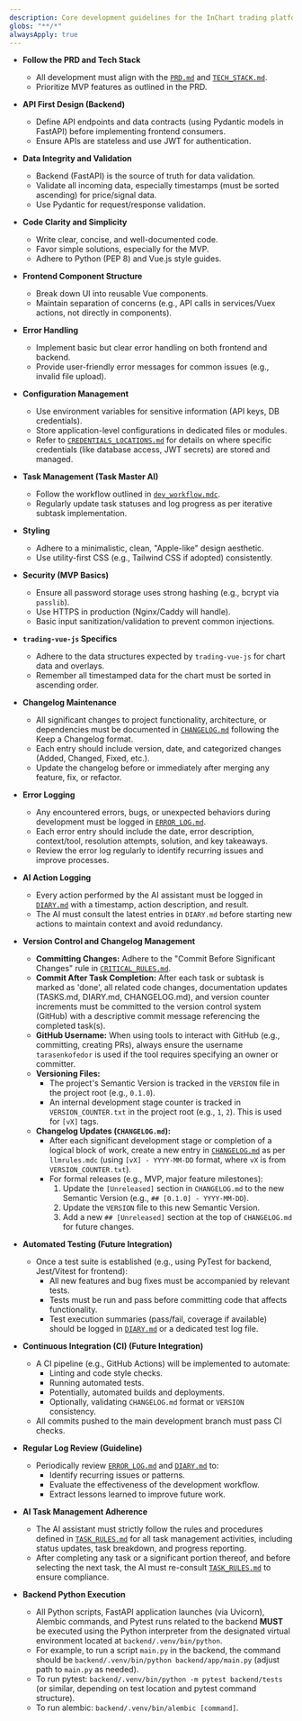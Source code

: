 ```yaml
---
description: Core development guidelines for the InChart trading platform project.
globs: "**/*"
alwaysApply: true
---
```


- **Follow the PRD and Tech Stack**
    - All development must align with the [`PRD.md`](mdc:docs/project_guidelines/PRD.md) and [`TECH_STACK.md`](mdc:docs/project_guidelines/TECH_STACK.md).
    - Prioritize MVP features as outlined in the PRD.

- **API First Design (Backend)**
    - Define API endpoints and data contracts (using Pydantic models in FastAPI) before implementing frontend consumers.
    - Ensure APIs are stateless and use JWT for authentication.

- **Data Integrity and Validation**
    - Backend (FastAPI) is the source of truth for data validation.
    - Validate all incoming data, especially timestamps (must be sorted ascending) for price/signal data.
    - Use Pydantic for request/response validation.

- **Code Clarity and Simplicity**
    - Write clear, concise, and well-documented code.
    - Favor simple solutions, especially for the MVP.
    - Adhere to Python (PEP 8) and Vue.js style guides.

- **Frontend Component Structure**
    - Break down UI into reusable Vue components.
    - Maintain separation of concerns (e.g., API calls in services/Vuex actions, not directly in components).

- **Error Handling**
    - Implement basic but clear error handling on both frontend and backend.
    - Provide user-friendly error messages for common issues (e.g., invalid file upload).

- **Configuration Management**
    - Use environment variables for sensitive information (API keys, DB credentials).
    - Store application-level configurations in dedicated files or modules.
    - Refer to [`CREDENTIALS_LOCATIONS.md`](mdc:docs/project_guidelines/CREDENTIALS_LOCATIONS.md) for details on where specific credentials (like database access, JWT secrets) are stored and managed.

- **Task Management (Task Master AI)**
    - Follow the workflow outlined in [`dev_workflow.mdc`](mdc:.cursor/rules/dev_workflow.mdc).
    - Regularly update task statuses and log progress as per iterative subtask implementation.

- **Styling**
    - Adhere to a minimalistic, clean, "Apple-like" design aesthetic.
    - Use utility-first CSS (e.g., Tailwind CSS if adopted) consistently.

- **Security (MVP Basics)**
    - Ensure all password storage uses strong hashing (e.g., bcrypt via `passlib`).
    - Use HTTPS in production (Nginx/Caddy will handle).
    - Basic input sanitization/validation to prevent common injections.

- **`trading-vue-js` Specifics**
    - Adhere to the data structures expected by `trading-vue-js` for chart data and overlays.
    - Remember all timestamped data for the chart must be sorted in ascending order.

- **Changelog Maintenance**
    - All significant changes to project functionality, architecture, or dependencies must be documented in [`CHANGELOG.md`](mdc:docs/project_guidelines/CHANGELOG.md) following the Keep a Changelog format.
    - Each entry should include version, date, and categorized changes (Added, Changed, Fixed, etc.).
    - Update the changelog before or immediately after merging any feature, fix, or refactor.

- **Error Logging**
    - Any encountered errors, bugs, or unexpected behaviors during development must be logged in [`ERROR_LOG.md`](mdc:docs/internal_dev_log/ERROR_LOG.md).
    - Each error entry should include the date, error description, context/tool, resolution attempts, solution, and key takeaways.
    - Review the error log regularly to identify recurring issues and improve processes.

- **AI Action Logging**
    - Every action performed by the AI assistant must be logged in [`DIARY.md`](mdc:docs/project_guidelines/DIARY.md) with a timestamp, action description, and result.
    - The AI must consult the latest entries in `DIARY.md` before starting new actions to maintain context and avoid redundancy.

- **Version Control and Changelog Management**
    - **Committing Changes:** Adhere to the "Commit Before Significant Changes" rule in [`CRITICAL_RULES.md`](mdc:docs/project_guidelines/CRITICAL_RULES.md).
    - **Commit After Task Completion:** After each task or subtask is marked as 'done', all related code changes, documentation updates (TASKS.md, DIARY.md, CHANGELOG.md), and version counter increments must be committed to the version control system (GitHub) with a descriptive commit message referencing the completed task(s).
    - **GitHub Username:** When using tools to interact with GitHub (e.g., committing, creating PRs), always ensure the username `tarasenkofedor` is used if the tool requires specifying an owner or committer.
    - **Versioning Files:**
        - The project's Semantic Version is tracked in the `VERSION` file in the project root (e.g., `0.1.0`).
        - An internal development stage counter is tracked in `VERSION_COUNTER.txt` in the project root (e.g., `1`, `2`). This is used for `[vX]` tags.
    - **Changelog Updates (`CHANGELOG.md`):**
        - After each significant development stage or completion of a logical block of work, create a new entry in [`CHANGELOG.md`](mdc:docs/project_guidelines/CHANGELOG.md) as per `llmrules.mdc` (using `[vX] - YYYY-MM-DD` format, where `vX` is from `VERSION_COUNTER.txt`).
        - For formal releases (e.g., MVP, major feature milestones):
            1.  Update the `[Unreleased]` section in `CHANGELOG.md` to the new Semantic Version (e.g., `## [0.1.0] - YYYY-MM-DD`).
            2.  Update the `VERSION` file to this new Semantic Version.
            3.  Add a new `## [Unreleased]` section at the top of `CHANGELOG.md` for future changes.

- **Automated Testing (Future Integration)**
    - Once a test suite is established (e.g., using PyTest for backend, Jest/Vitest for frontend):
        - All new features and bug fixes must be accompanied by relevant tests.
        - Tests must be run and pass before committing code that affects functionality.
        - Test execution summaries (pass/fail, coverage if available) should be logged in [`DIARY.md`](mdc:docs/project_guidelines/DIARY.md) or a dedicated test log file.

- **Continuous Integration (CI) (Future Integration)**
    - A CI pipeline (e.g., GitHub Actions) will be implemented to automate:
        - Linting and code style checks.
        - Running automated tests.
        - Potentially, automated builds and deployments.
        - Optionally, validating `CHANGELOG.md` format or `VERSION` consistency.
    - All commits pushed to the main development branch must pass CI checks.

- **Regular Log Review (Guideline)**
    - Periodically review [`ERROR_LOG.md`](mdc:docs/internal_dev_log/ERROR_LOG.md) and [`DIARY.md`](mdc:docs/project_guidelines/DIARY.md) to:
        - Identify recurring issues or patterns.
        - Evaluate the effectiveness of the development workflow.
        - Extract lessons learned to improve future work.

- **AI Task Management Adherence**
    - The AI assistant must strictly follow the rules and procedures defined in [`TASK_RULES.md`](mdc:docs/project_guidelines/TASK_RULES.md) for all task management activities, including status updates, task breakdown, and progress reporting.
    - After completing any task or a significant portion thereof, and before selecting the next task, the AI must re-consult [`TASK_RULES.md`](mdc:docs/project_guidelines/TASK_RULES.md) to ensure compliance. 

- **Backend Python Execution**
    - All Python scripts, FastAPI application launches (via Uvicorn), Alembic commands, and Pytest runs related to the backend **MUST** be executed using the Python interpreter from the designated virtual environment located at `backend/.venv/bin/python`.
    - For example, to run a script `main.py` in the backend, the command should be `backend/.venv/bin/python backend/app/main.py` (adjust path to `main.py` as needed).
    - To run pytest: `backend/.venv/bin/python -m pytest backend/tests` (or similar, depending on test location and pytest command structure).
    - To run alembic: `backend/.venv/bin/alembic [command]`. 
